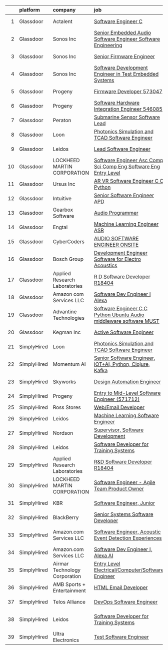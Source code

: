 

|    | platform    | company                       | job                                                                                                                                                                                                                                                                                                                                                                                                                                                                                                                                                                                                                                                                                                                                                                                                                                                                                                                                                                                                                                                                                                                                                                                                                                                                                                                                                                                                                                                                                                                                              | update_time   | location                 |
|---:|:------------|:------------------------------|:-------------------------------------------------------------------------------------------------------------------------------------------------------------------------------------------------------------------------------------------------------------------------------------------------------------------------------------------------------------------------------------------------------------------------------------------------------------------------------------------------------------------------------------------------------------------------------------------------------------------------------------------------------------------------------------------------------------------------------------------------------------------------------------------------------------------------------------------------------------------------------------------------------------------------------------------------------------------------------------------------------------------------------------------------------------------------------------------------------------------------------------------------------------------------------------------------------------------------------------------------------------------------------------------------------------------------------------------------------------------------------------------------------------------------------------------------------------------------------------------------------------------------------------------------|:--------------|:-------------------------|
|  1 | Glassdoor   | Actalent                      | [Software Engineer  C   ](https://www.glassdoor.com/partner/jobListing.htm?pos=106&ao=1110586&s=58&guid=00000181ec0fe4c6965650394fa68d2a&src=GD_JOB_AD&t=SR&vt=w&ea=1&cs=1_afcd08b1&cb=1657522873851&jobListingId=1007993992895&cpc=1CBFC3E34E2A31FF&jrtk=3-0-1g7m0vp7mih61801-1g7m0vp852bg7000-2021a511d8b4c99e--6NYlbfkN0ChYVx_I3yfZ_JDY3EFoivtqvi_stwnZ_kRt8Dowt_l_d1ydueao4NE-oUleRJ4yhjjaCXkLI6TMzq0betbdvyV5oVqJ7adycnhnKJpNZkHz3ESZyPhXrWZiVtQHKDXcUvWj2SZJyDpQYGSMLTfYE_mq340VFA22qdKrK2oB7yFh6Ae9QK0wQB49BvFWU9_dtrgoPgvhcDba8vuU0bQMkSZX-QVrRsu39ueb-B7cJRmzSLf9nnrRvwYYtzaXAAx8q_E28Oat17FXie4EgZ_lofNrWwGnI6LyaJyMD0_yeCk_RaM2nH_PdVKF1vfoO7quoKzoO7iqqy3zJt7uz337RpnNW7rxxZqyNccgWljkYODf1f54LR4ACis-Jsor_xpNAw7JhFaf5mm8dnRhknlGUP0zQAuyiqVxKv6vgPlcTXKbXdXnwWiatVLT-ojawcRYjI6yQaQ6Uogcgb0Ncp383qbSt64U1wHfcoaU45IFh6m87TIST7XWmbvdfQera2ja6IL-H5kktzMS-n-ANNhrqxIQqaCdDoNmW_pE3r89XoWQ7q5bcOqQ04yqtNyOjFUihfBb_6mHFevTy1Wq2RovXfq3Xl9XWOth6Ae-HF5Pfb3XzeVDy_NGcg1UzD-goF78z29H4EqLiqgGnnAGnKzJVmGRseLFCvQ29y8aZfS_rzwgRKPoSUOXhCmfwgj81-mAc0BxiD8C_1YHn4pR4MvT493zcSpU9badjC0KSnA6b5PbTF_SKbANX4RnX7YF_cFk1WW3Oq5kwvnlTGmWmnxxtnHI29mI0QUE1InyyseNyfw55IYVf_4JPx2WisP_C50hTw385XmSHvw5t3V89JZBv4F6qvcSHCBLNkfkBG9tugf_OPHbcPX3102JlO_IIXrJrxnBrBpL4w0rpy0-jCtpETNl4atuL_bLCi3WzfQZiI2w7gJa7A5g-iQSI0Xa67Iw3Bufbigq4OVjmNlOxynh9tVpM8p2eezn9A%3D)                                                                                                                                                                                 | 2d            | Manassas, VA             |
|  2 | Glassdoor   | Sonos  Inc                    | [Senior Embedded Audio Software Engineer   Software Engineering](https://www.glassdoor.com/partner/jobListing.htm?pos=120&ao=1136043&s=58&guid=00000181ec0fe4c6965650394fa68d2a&src=GD_JOB_AD&t=SR&vt=w&cs=1_cdec0566&cb=1657522873856&jobListingId=1007966031000&jrtk=3-0-1g7m0vp7mih61801-1g7m0vp852bg7000-9322bcbcdf7557b2-)                                                                                                                                                                                                                                                                                                                                                                                                                                                                                                                                                                                                                                                                                                                                                                                                                                                                                                                                                                                                                                                                                                                                                                                                                  | 13d           | Boston, MA               |
|  3 | Glassdoor   | Sonos  Inc                    | [Senior Firmware Engineer](https://www.glassdoor.com/partner/jobListing.htm?pos=117&ao=1136043&s=58&guid=00000181ec0fe4c6965650394fa68d2a&src=GD_JOB_AD&t=SR&vt=w&cs=1_2a040f37&cb=1657522873855&jobListingId=1007966669670&jrtk=3-0-1g7m0vp7mih61801-1g7m0vp852bg7000-d0a0b661a7890fbc-)                                                                                                                                                                                                                                                                                                                                                                                                                                                                                                                                                                                                                                                                                                                                                                                                                                                                                                                                                                                                                                                                                                                                                                                                                                                        | 13d           | Louisville, KY           |
|  4 | Glassdoor   | Sonos  Inc                    | [Software Development Engineer in Test   Embedded Systems](https://www.glassdoor.com/partner/jobListing.htm?pos=115&ao=1136043&s=58&guid=00000181ec0fe4c6965650394fa68d2a&src=GD_JOB_AD&t=SR&vt=w&cs=1_77d558b3&cb=1657522873854&jobListingId=1007967373942&jrtk=3-0-1g7m0vp7mih61801-1g7m0vp852bg7000-25ee4664a633d43e-)                                                                                                                                                                                                                                                                                                                                                                                                                                                                                                                                                                                                                                                                                                                                                                                                                                                                                                                                                                                                                                                                                                                                                                                                                        | 13d           | Boston, MA               |
|  5 | Glassdoor   | Progeny                       | [Firmware Developer  573047 ](https://www.glassdoor.com/partner/jobListing.htm?pos=109&ao=1136043&s=58&guid=00000181ec0fe4c6965650394fa68d2a&src=GD_JOB_AD&t=SR&vt=w&cs=1_763404b6&cb=1657522873852&jobListingId=1007988805023&jrtk=3-0-1g7m0vp7mih61801-1g7m0vp852bg7000-c0758089fc2ec3b2-)                                                                                                                                                                                                                                                                                                                                                                                                                                                                                                                                                                                                                                                                                                                                                                                                                                                                                                                                                                                                                                                                                                                                                                                                                                                     | 4d            | Manassas, VA             |
|  6 | Glassdoor   | Progeny                       | [Software Hardware Integration Engineer  546085 ](https://www.glassdoor.com/partner/jobListing.htm?pos=116&ao=1136043&s=58&guid=00000181ec0fe4c6965650394fa68d2a&src=GD_JOB_AD&t=SR&vt=w&cs=1_df3387cf&cb=1657522873854&jobListingId=1007994852417&jrtk=3-0-1g7m0vp7mih61801-1g7m0vp852bg7000-511c0464b3bed366-)                                                                                                                                                                                                                                                                                                                                                                                                                                                                                                                                                                                                                                                                                                                                                                                                                                                                                                                                                                                                                                                                                                                                                                                                                                 | 1d            | Middletown, RI           |
|  7 | Glassdoor   | Peraton                       | [Submarine Sensor Software Lead](https://www.glassdoor.com/partner/jobListing.htm?pos=103&ao=1110586&s=58&guid=00000181ec0fe4c6965650394fa68d2a&src=GD_JOB_AD&t=SR&vt=w&cs=1_79de1455&cb=1657522873848&jobListingId=1007978376681&cpc=0FE1F5EA2BC84A01&jrtk=3-0-1g7m0vp7mih61801-1g7m0vp852bg7000-72e100617f8cdf0a--6NYlbfkN0Cx7R8OmodZU4Ze4hnUhR0Myw3_voyDLMHXumN7ynSuTrXceT3foN28OOGtcbbQ_76e33Y6qvg7Iwj77SS3owgEDO80j2k6EezVJfGa7ocJSPxCaSmuEuQSxgZi1kM1c_BhuEiFMXqJ0aLnTDzrumSMhd1eqe0tp0VkUzitFy2AYqfOsAr8asTgKphkJV4XM3JEr0JgWHnj_OE71978-hFTTVs5bZSPr9LS6z7VoDrqIq2eHBVCzWKsIed-PwUr_bCRDgwPIAEpEuxZMQsUR87qjzDWJXevIigLeWhsStHp1b_WwHjJH6yd9lFSkU5coS1nfgATzkfTPHjG89KWwpyawgqBy7gSlKBBQnauz5rn1B1h3bWrtvWgz8Pjy_yF174QyQW9cE_xYhneak6WI0QUGQ4l3xvLB7yFxPMvgC0GFrCetXWmYPi9av16-Ps3nnxMALTOpnmMLxupaamQPe2BJJwcDmFTenHnIzC96J_2oW_rcg44e_Vi141B4od3wPbUjhbXeSvLAG8XUW2Ov3ssTFcpRacy6R5ums9djEUJ7IrpbpUw8fUNbKLHHiHjKRiwVWXDuyJlWhnSw5AnjiSNfKUMw476mQy-FJJtqfpsHmEuocPAJ6HCW6bOdY2Llj_BBpilDpbH_1rYZ_vRI_7UtNMFVulXpWH6mpUfPx0bIG_LSEp6rZqDAgQK0QDCfJg0B77mdlc1h2-C8NOnhoyBbdg0QIt_MesVO4Z-yf79eUPlT2N3pPh4pCofEq9K_9bv_oqEdC3Hz-Xrg21Fq61nYYPKTAPFxRDMcfv2yFbTAdep3w9mwXJXA-Vb03sxgfgTXfWvL8DQ1aolc12kmFyuMNac8troVq0OjYzzJufKyTZWLcwMYNLXInVpmsobgNVV7SRfxf5VMRGKnJxA1QZ0uUS0xpAFSQkkS3aM0BFse6H10z9yBA1vCRdwMihnoxZ6QNRt93c-TyNucvXUw8jFLfS46KgzgxXinYhLp0saWACP68AwZKGivG1RbctrAYZSl9-QHvUiQLXTLPp4wSxQ5bau_1-C5YdVSk2N_b1J-OgjqvoMg4-oKTnxfikabP_xLAVC9gsHO8k4f5JIH-hqtcCHdm2pF1PHJO49rTvRkhhNiPMYVECcSTbhY_QPG5KuiVaYnESckw%3D%3D) | 9d            | Bethesda, MD             |
|  8 | Glassdoor   | Loon                          | [Photonics Simulation and TCAD Software Engineer](https://www.glassdoor.com/partner/jobListing.htm?pos=110&ao=1136043&s=58&guid=00000181ec0fe4c6965650394fa68d2a&src=GD_JOB_AD&t=SR&vt=w&cs=1_8210a0fc&cb=1657522873852&jobListingId=1007967713111&jrtk=3-0-1g7m0vp7mih61801-1g7m0vp852bg7000-05def694d8b75cac-)                                                                                                                                                                                                                                                                                                                                                                                                                                                                                                                                                                                                                                                                                                                                                                                                                                                                                                                                                                                                                                                                                                                                                                                                                                 | 13d           | Mountain View, CA        |
|  9 | Glassdoor   | Leidos                        | [Lead Software Engineer](https://www.glassdoor.com/partner/jobListing.htm?pos=102&ao=1110586&s=58&guid=00000181ec0fe4c6965650394fa68d2a&src=GD_JOB_AD&t=SR&vt=w&cs=1_88bf0c4a&cb=1657522873846&jobListingId=1007969126611&cpc=F793441F64F6F721&jrtk=3-0-1g7m0vp7mih61801-1g7m0vp852bg7000-5155e40df9472c35--6NYlbfkN0CZUO70VSdYKA8PR3jfrSh5ljhqJhfDt0PzQCMubt8cRihWbmqO_-CcWTBwQGpXTihm3IXuuKT4OOImbiIALpd1a_n0hloelzR3yKWiG5zZFFrB657R5Jvnwh6gFwibNJJrZ2LLS7uV0M4zWbc8MpBquQL93A20aPuDcpeF0w99NNE5UWOQUXURznoODPnuPDaZQb0GjOB3IrMOQYSyqnCr1YMn4N5HxmgvVZICuxcrQAD9m0wtQUHJ0VVGnxwT7I3n5rTHr1AeGoBQJrB29xXstISvp8fhCS2UwLGTMqmVtj4C05LOMJeCPdX3sYDvAC--y4bmqWlXGMiJSFAWO1tFT-7ep4Xm5BuLoLGmrrVV1VcudSzwANyWbqROK799OPfjJhCDxuULE3PDCIATCrYnTgnSx0-ECzOYnBwhbzBMvhJEqcplFvhyGkmaijqDKuyU1dBk6LrsFW_y5nfr7C_Cv5uX3UJBScr0H7z4pvIX1qjUZ2WqsJ11ygIeobP8Ku6GuDMlu6YJb-M4e7QeOefNovxc4-juet9TC4vGUvAoT8c_iDyGG9z7zqg524DqUxS1MjWUUSKJSgww6drTU_Nld6KUxP5C0x9kzfqycDDL0g%3D%3D)                                                                                                                                                                                                                                                                                                                                                                                                                                                                                                                                                                         | 12d           | Lynnwood, WA             |
| 10 | Glassdoor   | LOCKHEED MARTIN CORPORATION   | [Software Engineer Asc  Comp Sci  Comp Eng  Software Eng    Entry Level](https://www.glassdoor.com/partner/jobListing.htm?pos=111&ao=1136043&s=58&guid=00000181ec0fe4c6965650394fa68d2a&src=GD_JOB_AD&t=SR&vt=w&cs=1_49679350&cb=1657522873852&jobListingId=1007993929272&jrtk=3-0-1g7m0vp7mih61801-1g7m0vp852bg7000-1f1c05c0e1313349-)                                                                                                                                                                                                                                                                                                                                                                                                                                                                                                                                                                                                                                                                                                                                                                                                                                                                                                                                                                                                                                                                                                                                                                                                          | 2d            | Manassas, VA             |
| 11 | Glassdoor   | Ursus  Inc                    | [AR VR Software Engineer   C C   Python](https://www.glassdoor.com/partner/jobListing.htm?pos=104&ao=1110586&s=58&guid=00000181ec0fe4c6965650394fa68d2a&src=GD_JOB_AD&t=SR&vt=w&ea=1&cs=1_7d248ea5&cb=1657522873850&jobListingId=1007973366034&cpc=723ADC3DFE402989&jrtk=3-0-1g7m0vp7mih61801-1g7m0vp852bg7000-bd9fa3e5f8c7f95a--6NYlbfkN0CT8vBT9H5mqECx2dfLV_FONLPDKpIRssxVwtj05Tmm4rA5I0VNOPdM1oYsK66ov5rMW5yPyte75Xt9UxhSicTXjFnfY6JZIX0UmzX3w7MGEDlb-V-B-He-53sxImZHL_njNOjOMFsbDhG1wKAbE269vDuMtzivd_1hGpo_oHDkB76Qst7BoBLphWvZNw-Eqvd0fB92sKliGh2sLPULyt1qp-jggDkgGMeA5W3K2adYXvmC9OMW7uZjSWRKVvCpJbhwvnP9PC6YD7O8lKl5O5fWh4kEAsJhQ4VQLxCQSdN3mmi1vUOvaCO2RPOtjr1_CJ0D-pzU7GY9lIZogS8Ync7p_fZyafzky4EK40ob7JJ1i-6krD3yrEOzIhOD5p0ApFrltyhR2Qhglp8DhiK9NLTtPrBcxAeTOx_IdNaelzYlx8BG87vVS0J7VcupLk7yLGivd3oFAfnyvu_JRhyf4bB0MGPe0yDB5NNle4aW0uSWpuAduLhwuXKCN3lM5rY7hkP5qiwEswhWCL-KCPh8XLAdLfVngCFwTLXVUyWbAIDDF0pdB2hQKz-G___TtuXARwK17iGR4CGtW-fmt49fSvENzW7HYf67HHH1v1a0FDC7GEobAShtCrB6nPLo20pT5FMt8macrUIGXEZlVNap-ehKTsoWOYEFtkx65jswpwaeD40z0KTJHPfqWYtDLJ3RQRiUzGG9HWcs-AwJnFoiPF6m0HtP4T6Hll2zcqWz_aVdoZy5cTuTHIWIZmOdc6PolaG-h20eeAycKb5wF0Bu3KeicfbEnLTDh7hekPzBgtE8Gzf18PFVYqrS1_MdLsIndjPLZCnilp2iy24FVBbv9i_9iqQe44HKK8epA5L2KtPEhJ_JOH84TSXA2SQEa85rR-b5VVFKGNLbKAqHZmGhSI8f_r1eR8UmCwzY1hXrFRtNuo6hmkIeBfTuE1Cz-l9RIW-_niGY9_DBGbWiERENi5xDJd9zt3TeUNSBPM4zZOsWQzoqd4k2BH6JruNuTUEdurE%3D)                                                                                                                                  | 10d           | Redmond, WA              |
| 12 | Glassdoor   | Intuitive                     | [Senior Software Engineer  APD ](https://www.glassdoor.com/partner/jobListing.htm?pos=101&ao=1110586&s=58&guid=00000181ec0fe4c6965650394fa68d2a&src=GD_JOB_AD&t=SR&vt=w&cs=1_db2d1ea0&cb=1657522873846&jobListingId=1007969010624&cpc=C466624457DD16FC&jrtk=3-0-1g7m0vp7mih61801-1g7m0vp852bg7000-d576ee70e6202157--6NYlbfkN0CVLFxT82VtNfmvsP972c4UTK5cNMgB9zFKAkCpYhwDBfJSwXGaL5yqnr-uZXbRyMfB-imI5f4mmVKBlUTLwMT717LCwY81kRF5uE640-bn8bAZ36sbzZG0OmPMOxHt3j3-uU4RxnokIzzUAvguFbDX1EyrYwRSGckq51sZtDfcR5W3jWmq-DjH9uaD8J8awEGO65cfSZfoCnmD8u1zBFJre4iBlNTGObj4LT0nK72geCwyf77yFY8uKpiwXYZqnbE3tH_CE21HPNorhik6msCEtGAoRWHr7qkBdtf7IX3MctJOfpxcKVK-ZqUxNZv37cNRaaWWOeeUL8hJs-8W4n8CDpOb4CZK24Efthnxya3JBiXpJOA3iaI8MGM9cQtp4bFyxe7gtlhD7XccWmasSaPb_CGfHBEl0-EmOwKtCR_MKO1KUXr7-urt68cPWBBf5rVEFBGoc2Azl_JHLugzH12e4YNLPfmBidQCywduZgH7Z1Mct0FFP1iXsSnxt9DxeC1IQVh75LOWIzCj1jckjkpNqLhlMac9ViLtTFI7_uFO1f8SOc3uK6oPoeNr60icqOmtZVflV1-RKng0ZHdQ2gTYzmBQA6HqCvUx9KE-BQrXITsQP2wa8VOgnJMdvTBV8VHK6v6IijjpMV5aDz2aPV0UkkVkbzVv0UMWE8YLJrzKtUUJoxZQo-_tAtkhQewTPmsEeT87AojaLyjgGMbZIHS4J0U4TZApnZk7xiQvxzN31NDGLTNTHVXHDpZLkJ_-tIvL_B_ju61wAsVXum4_JpWMVY-ua-AelszUoHsFDFZllpGMsI6mQN2XDYsh6e_H8JW_uq9_z2Z7hCDqkFCHgLo6x-ZJoIRwnCAlFe-O1RNmRFimk46ijFi46KoZZxN9JvyZhz6OUt8JPplSGz_eq96L6qD57NI4wJz2kWIN3bZjASmd1-94ZrnFoeEuW4H0NQbXrhA2XqOxfRW3WLu8DWoDiL8KHlqPFto%3D)                                                                                                                                                                               | 12d           | Sunnyvale, CA            |
| 13 | Glassdoor   | Gearbox Software              | [Audio Programmer](https://www.glassdoor.com/partner/jobListing.htm?pos=114&ao=1136043&s=58&guid=00000181ec0fe4c6965650394fa68d2a&src=GD_JOB_AD&t=SR&vt=w&ea=1&cs=1_5689573f&cb=1657522873853&jobListingId=1007967708425&jrtk=3-0-1g7m0vp7mih61801-1g7m0vp852bg7000-b083600c6f706150-)                                                                                                                                                                                                                                                                                                                                                                                                                                                                                                                                                                                                                                                                                                                                                                                                                                                                                                                                                                                                                                                                                                                                                                                                                                                           | 13d           | Frisco, TX               |
| 14 | Glassdoor   | Engtal                        | [Machine Learning Engineer  ASR ](https://www.glassdoor.com/partner/jobListing.htm?pos=105&ao=1110586&s=58&guid=00000181ec0fe4c6965650394fa68d2a&src=GD_JOB_AD&t=SR&vt=w&ea=1&cs=1_ed19621e&cb=1657522873850&jobListingId=1007968594417&cpc=B076152010A3B66C&jrtk=3-0-1g7m0vp7mih61801-1g7m0vp852bg7000-980713680f02e2d2--6NYlbfkN0B7Z8t6fEMDh_BTkcJVPNJicKvZQEBTy5HSwyHa20ewqmyfWNXjNsfvmtdqiCQm-EycS5O85tOZ8yxIGBMMmwGnY8MEOKUgmJM6xXSEyzHlY2AiEvO04mwQKFpYAuff2zdtF-tbwjg3mgOWZJDoJpmQviIPrPXVcxToNtkBMUdxFU14YBXL8_Zmsen1sYdQD-tglj1JZHyStYjzc6-PJFhFRDM4-mDcQnLjDtaqTeyrtHLv3_hsVYocL3r4XrQ_QRDnnKLpju1Yywg6_o0_GXShxqAS6IqbKN_w_MqFjkGFPF4jn-31gFCJbaKPM1KwQ0YE-nmCJEOGFAnJm5FYDS1kBVPAWDj_sFKEYHHijDtyPyAYoC44q6G705KUbFKBh22QI1x_65UdU4D2q8oVna6LZoVDSDiO9g_tyCuJ-7ExIhkBtvRyTMEOXHO-zyjMXnS4zgooPCSJfrrDgJpJmZH4nFHLgfVJdCRgeSU6LNfGy6Ur5mwK8Vxu_JN_Sx0FDeEMZ8n83ashO-azhcTD9d4R)                                                                                                                                                                                                                                                                                                                                                                                                                                                                                                                                                                                                                                                       | 12d           | Remote                   |
| 15 | Glassdoor   | CyberCoders                   | [AUDIO SOFTWARE ENGINEER   ONSITE](https://www.glassdoor.com/partner/jobListing.htm?pos=107&ao=1110586&s=58&guid=00000181ec0fe4c6965650394fa68d2a&src=GD_JOB_AD&t=SR&vt=w&ea=1&cs=1_987185c3&cb=1657522873852&jobListingId=1007994357075&cpc=F41FEAB56D215062&jrtk=3-0-1g7m0vp7mih61801-1g7m0vp852bg7000-d349d29470b0b9ea--6NYlbfkN0CpFJQzrgRR8WqXWK1qKKEqALWJw739KlKqr2H-MSI4eoBlI4EFrmor2FYZMP3muM12TYa1eX62s1as4sK1KBTxr7YSd4bzuOXXHol3SLNurbn9w4z2H36guxaaWjyQPw-5kLAZ4DZaNeXmMNIRg9PN3FTIKdq4p4FV0c0CK18YWeOoDxnbQhZ4B7kmERHJoovB_obc8d5tBgw1uBBh_j9T1HAl1OqfY9jetK9tkW0F5qymG08zl-iKzl34756gJfU5oJewdc3uTXZ5unwkMtOugE5VbidBP1LLzWAPjuy-yaJjehQxEhdTqsHiUwGyPUXNopgc0afhO5oEgCogsPFBRuMuflwDPavHrVsrh_-fyCCRoTzXbHeDyinCj44YOedMG6-s-lDQHrrW0YM5tZqy3iiesshwLEyte3sD7HnXNqH6mtJCUJGt1zsbZUY8VnGsKK2jWT_aHwWSxyQ79XREILlw3Nl0AXrJSKri3v58dPty4iaOX2XqkxsjWHCp6PfqXZ5Ka1TBCiDHABAMdr2EjOIiHYF5oWRp1wD0myU6bUHFTukWNvw6AVeWlqx-fAG25gd6lMnpaSvuvUcFpn3UERNqQREsVcyV_28CUjp5QjTyL6mTxk_CB_uPgCTrZzojRKVq5CndZJuEbleG032mtxumaP_bkkIBvBVu2ezfRmkpBR3UB46qu4Lf4k3MHOpXEmnCcZNXVTu4qovvSJM7Er3tkmqUkY9dvPGcABNP5hl04QlLTWKSkoGz3MrSoFL61PDD_AB07q0dazQdu0306EaxO2SNwlXK7a0fPfTiIgDWPwhaBwgNhzOYjt2DeRaeD55cun3-wQ16i4pWl5fizW_Q36COyjkfGW5XXpveWDsI3SB8fJ3cVtaAU3EDtDnP4x7EqihPIyvxogk2NVM-4qj4LdugVEt7TxXMjcRH9nZp4vcI5B0sHvvPUB0OOp72mcFQcnQflVPm6TXBu31S9rv9e07ok1w%3D)                                                                                                                                                                        | 1d            | San Jose, CA             |
| 16 | Glassdoor   | Bosch Group                   | [Development Engineer  Software for Electro Acoustics](https://www.glassdoor.com/partner/jobListing.htm?pos=119&ao=1136043&s=58&guid=00000181ec0fe4c6965650394fa68d2a&src=GD_JOB_AD&t=SR&vt=w&ea=1&cs=1_0aab39d3&cb=1657522873855&jobListingId=1007991680542&jrtk=3-0-1g7m0vp7mih61801-1g7m0vp852bg7000-32a724971df3e1a6-)                                                                                                                                                                                                                                                                                                                                                                                                                                                                                                                                                                                                                                                                                                                                                                                                                                                                                                                                                                                                                                                                                                                                                                                                                       | 3d            | Burnsville, MN           |
| 17 | Glassdoor   | Applied Research Laboratories | [R D Software Developer R18404](https://www.glassdoor.com/partner/jobListing.htm?pos=108&ao=1136043&s=58&guid=00000181ec0fe4c6965650394fa68d2a&src=GD_JOB_AD&t=SR&vt=w&ea=1&cs=1_1992cac0&cb=1657522873852&jobListingId=1007985581469&jrtk=3-0-1g7m0vp7mih61801-1g7m0vp852bg7000-345f95a947827b98-)                                                                                                                                                                                                                                                                                                                                                                                                                                                                                                                                                                                                                                                                                                                                                                                                                                                                                                                                                                                                                                                                                                                                                                                                                                              | 5d            | Austin, TX               |
| 18 | Glassdoor   | Amazon com Services LLC       | [Software Dev Engineer I  Alexa](https://www.glassdoor.com/partner/jobListing.htm?pos=112&ao=1136043&s=58&guid=00000181ec0fe4c6965650394fa68d2a&src=GD_JOB_AD&t=SR&vt=w&cs=1_64e1bc67&cb=1657522873853&jobListingId=1007992039818&jrtk=3-0-1g7m0vp7mih61801-1g7m0vp852bg7000-f3dc8d143713a780-)                                                                                                                                                                                                                                                                                                                                                                                                                                                                                                                                                                                                                                                                                                                                                                                                                                                                                                                                                                                                                                                                                                                                                                                                                                                  | 2d            | Seattle, WA              |
| 19 | Glassdoor   | Advantine Technologies        | [Software Engineer  C C    Python  Ubuntu  Audio middleware software MUST ](https://www.glassdoor.com/partner/jobListing.htm?pos=118&ao=1136043&s=58&guid=00000181ec0fe4c6965650394fa68d2a&src=GD_JOB_AD&t=SR&vt=w&ea=1&cs=1_f1178168&cb=1657522873855&jobListingId=1007972073670&jrtk=3-0-1g7m0vp7mih61801-1g7m0vp852bg7000-43f7a1d6bbe0e6f7-)                                                                                                                                                                                                                                                                                                                                                                                                                                                                                                                                                                                                                                                                                                                                                                                                                                                                                                                                                                                                                                                                                                                                                                                                  | 11d           | Redmond, WA              |
| 20 | Glassdoor   | Kegman Inc                    | [ Active  Software Engineer](https://www.glassdoor.com/partner/jobListing.htm?pos=113&ao=1136043&s=58&guid=00000181ec0fe4c6965650394fa68d2a&src=GD_JOB_AD&t=SR&vt=w&ea=1&cs=1_dcc4bfc2&cb=1657522873853&jobListingId=1007993995333&jrtk=3-0-1g7m0vp7mih61801-1g7m0vp852bg7000-80ef21dddd6e5bfb-)                                                                                                                                                                                                                                                                                                                                                                                                                                                                                                                                                                                                                                                                                                                                                                                                                                                                                                                                                                                                                                                                                                                                                                                                                                                 | 2d            | Patrick AFB, FL          |
| 21 | SimplyHired | Loon                          | [Photonics Simulation and TCAD Software Engineer](https://www.simplyhired.com/job/3tu3RxtU7K4k5PmtzBIZCHT6eG3Rmhc1tNMuRdycbKwrDvb2q1IFSw?q=acoustic+developer)                                                                                                                                                                                                                                                                                                                                                                                                                                                                                                                                                                                                                                                                                                                                                                                                                                                                                                                                                                                                                                                                                                                                                                                                                                                                                                                                                                                   | 13d           | Mountain View, CA        |
| 22 | SimplyHired | Momentum AI                   | [Senior Software Engineer, IOT+AI, Python, Clojure, Kafka](https://www.simplyhired.com/job/2dJ4XTp8yHfZhEuDNMYfrR5kZXum6ywMVUPw8Ej5dUXm7KClwxJa1w?q=acoustic+developer)                                                                                                                                                                                                                                                                                                                                                                                                                                                                                                                                                                                                                                                                                                                                                                                                                                                                                                                                                                                                                                                                                                                                                                                                                                                                                                                                                                          | Recently      | Remote                   |
| 23 | SimplyHired | Skyworks                      | [Design Automation Engineer](https://www.simplyhired.com/job/GMzk5upUbz1qF-SBrkSsFLsiN5caOM8v4mIg5O0FWal4rG395wgOhA?q=acoustic+developer)                                                                                                                                                                                                                                                                                                                                                                                                                                                                                                                                                                                                                                                                                                                                                                                                                                                                                                                                                                                                                                                                                                                                                                                                                                                                                                                                                                                                        | Recently      | Beaverton, OR            |
| 24 | SimplyHired | Progeny                       | [Entry to Mid-Level Software Engineer (571712)](https://www.simplyhired.com/job/cmpWRKWqRcCzDNwssia6g1p3kVtZaKLy3-0IXyFUW785VWcdO5PSwg?q=acoustic+developer)                                                                                                                                                                                                                                                                                                                                                                                                                                                                                                                                                                                                                                                                                                                                                                                                                                                                                                                                                                                                                                                                                                                                                                                                                                                                                                                                                                                     | Recently      | California, MD           |
| 25 | SimplyHired | Ross Stores                   | [Web/Email Developer](https://www.simplyhired.com/job/iapHcCXyBAwSCQxFgqTzcH6pCeCWlT5U6RhkIjo60dultz2bPETatw?q=acoustic+developer)                                                                                                                                                                                                                                                                                                                                                                                                                                                                                                                                                                                                                                                                                                                                                                                                                                                                                                                                                                                                                                                                                                                                                                                                                                                                                                                                                                                                               | Recently      | Dublin, CA               |
| 26 | SimplyHired | Leidos                        | [Machine Learning Software Engineer](https://www.simplyhired.com/job/c7E7HcKxnkxSti_3BNDLjDNnH2M2I31pKX0RH4E3kgIyDzUg-mBkvA?q=acoustic+developer)                                                                                                                                                                                                                                                                                                                                                                                                                                                                                                                                                                                                                                                                                                                                                                                                                                                                                                                                                                                                                                                                                                                                                                                                                                                                                                                                                                                                | Recently      | Arlington, VA            |
| 27 | SimplyHired | Nordson                       | [Supervisor, Software Development](https://www.simplyhired.com/job/iQzzo1syGvp_LK8EJJqfW1QgjC_kO-c6mh7ke3kUDToUb4_3_pNFMw?q=acoustic+developer)                                                                                                                                                                                                                                                                                                                                                                                                                                                                                                                                                                                                                                                                                                                                                                                                                                                                                                                                                                                                                                                                                                                                                                                                                                                                                                                                                                                                  | Recently      | Carlsbad, CA             |
| 28 | SimplyHired | Leidos                        | [Software Developer for Training Systems](https://www.simplyhired.com/job/PBBZ8nQJiTspaGEiYqGconesbURsBiAdPG80J8U3gt_K2_rFlhd6cg?q=acoustic+developer)                                                                                                                                                                                                                                                                                                                                                                                                                                                                                                                                                                                                                                                                                                                                                                                                                                                                                                                                                                                                                                                                                                                                                                                                                                                                                                                                                                                           | Recently      | Manassas, VA             |
| 29 | SimplyHired | Applied Research Laboratories | [R&D Software Developer R18404](https://www.simplyhired.com/job/iYsUoC4YVp2iNY6b_JtpfN9L4H2iAgnSxyEYjA8MjR38__eDQ3Tw0g?q=acoustic+developer)                                                                                                                                                                                                                                                                                                                                                                                                                                                                                                                                                                                                                                                                                                                                                                                                                                                                                                                                                                                                                                                                                                                                                                                                                                                                                                                                                                                                     | 5d            | Austin, TX               |
| 30 | SimplyHired | LOCKHEED MARTIN CORPORATION   | [Software Engineer - Agile Team Product Owner](https://www.simplyhired.com/job/1m8ZMgHl6A6KUNLFOgf2FTkSodNvAVUVzm1l2xenJNXaecLknI_S1A?q=acoustic+developer)                                                                                                                                                                                                                                                                                                                                                                                                                                                                                                                                                                                                                                                                                                                                                                                                                                                                                                                                                                                                                                                                                                                                                                                                                                                                                                                                                                                      | Recently      | Manassas, VA             |
| 31 | SimplyHired | KBR                           | [Software Engineer, Junior](https://www.simplyhired.com/job/CyRHc1Ltb93IXjZVIZGRS9MR79MfwcsUifqlGehLqz4U3kMV2p3gpA?q=acoustic+developer)                                                                                                                                                                                                                                                                                                                                                                                                                                                                                                                                                                                                                                                                                                                                                                                                                                                                                                                                                                                                                                                                                                                                                                                                                                                                                                                                                                                                         | Recently      | Lexington Park, MD       |
| 32 | SimplyHired | BlackBerry                    | [Senior Systems Software Developer](https://www.simplyhired.com/job/PhJHZf4I2K7OhS334XumQNOqsGrTyQmExnRVoXbzH4weqXLfgLL67Q?q=acoustic+developer)                                                                                                                                                                                                                                                                                                                                                                                                                                                                                                                                                                                                                                                                                                                                                                                                                                                                                                                                                                                                                                                                                                                                                                                                                                                                                                                                                                                                 | Recently      | Novi, MI                 |
| 33 | SimplyHired | Amazon.com Services LLC       | [Software Engineer, Acoustic Event Detection Experiences](https://www.simplyhired.com/job/O7nt_uqqG1BTJDTY6SiVvgJBh4AYRkUe57s0DX78jjWluh2CAQPwFQ?q=acoustic+developer)                                                                                                                                                                                                                                                                                                                                                                                                                                                                                                                                                                                                                                                                                                                                                                                                                                                                                                                                                                                                                                                                                                                                                                                                                                                                                                                                                                           | Recently      | Irvine, CA +1 location   |
| 34 | SimplyHired | Amazon.com Services LLC       | [Software Dev Engineer I, Alexa AI](https://www.simplyhired.com/job/jTi6qDcpPeh3hdj3weqjq6nfszvLhxSQzCX2Wr7Anw-Elpk533u9hQ?q=acoustic+developer)                                                                                                                                                                                                                                                                                                                                                                                                                                                                                                                                                                                                                                                                                                                                                                                                                                                                                                                                                                                                                                                                                                                                                                                                                                                                                                                                                                                                 | Recently      | Seattle, WA              |
| 35 | SimplyHired | Airmar Technology Corporation | [Entry Level Electrical/Computer/Software Engineer](https://www.simplyhired.com/job/z2fxVZM99vLfSzIS4Eq3YOhVwknu4HEQL9KGZzmxXvMPxeQugLC3TQ?q=acoustic+developer)                                                                                                                                                                                                                                                                                                                                                                                                                                                                                                                                                                                                                                                                                                                                                                                                                                                                                                                                                                                                                                                                                                                                                                                                                                                                                                                                                                                 | Recently      | Milford, NH              |
| 36 | SimplyHired | AMB Sports + Entertainment    | [HTML Email Developer](https://www.simplyhired.com/job/tyOUKWzR-8d5N9ri7GEg2ZRjZXiiBY8CsXFRL0rt1jKseFSCqXZMvA?q=acoustic+developer)                                                                                                                                                                                                                                                                                                                                                                                                                                                                                                                                                                                                                                                                                                                                                                                                                                                                                                                                                                                                                                                                                                                                                                                                                                                                                                                                                                                                              | Recently      | Atlanta, GA              |
| 37 | SimplyHired | Telos Alliance                | [DevOps Software Engineer](https://www.simplyhired.com/job/60pzz4L5D8jyQznk7xCHuh-sXpm8UKepKgOSUU5hK41ghLTOS_rCAA?q=acoustic+developer)                                                                                                                                                                                                                                                                                                                                                                                                                                                                                                                                                                                                                                                                                                                                                                                                                                                                                                                                                                                                                                                                                                                                                                                                                                                                                                                                                                                                          | Recently      | United States            |
| 38 | SimplyHired | Leidos                        | [Software Developer for Training Systems](https://www.simplyhired.com/job/pOvHS7NhXTGl5j0OzaQZ1D4nwc24S13uGaSLnf6IuZcHc9rCm1MYjQ?q=acoustic+developer)                                                                                                                                                                                                                                                                                                                                                                                                                                                                                                                                                                                                                                                                                                                                                                                                                                                                                                                                                                                                                                                                                                                                                                                                                                                                                                                                                                                           | Recently      | Manassas, VA +1 location |
| 39 | SimplyHired | Ultra Electronics             | [Test Software Engineer](https://www.simplyhired.com/job/J5nrRg4wgqYqNE2JonoNZNBe-YXELXurb9gYUsOelMKwznJNm6J6PA?q=acoustic+developer)                                                                                                                                                                                                                                                                                                                                                                                                                                                                                                                                                                                                                                                                                                                                                                                                                                                                                                                                                                                                                                                                                                                                                                                                                                                                                                                                                                                                            | Recently      | Braintree, MA            |